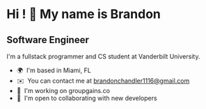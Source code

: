 Hi ! 👋 My name is Brandon
===============================================================================================================================

Software Engineer
-----------------

I'm a fullstack programmer and CS student at Vanderbilt University.

*   🌍  I'm based in Miami, FL
*   ✉️  You can contact me at [brandonchandler1116@gmail.com](mailto:brandonchandler1116@gmail.com)
*   🧠  I'm working on groupgains.co
*   🤝  I'm open to collaborating with new developers
                    
